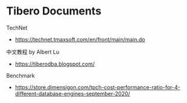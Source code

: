 # Tibero Documents

TechNet
* https://technet.tmaxsoft.com/en/front/main/main.do

中文教程 by Albert Lu
* https://tiberodba.blogspot.com/  
  
Benchmark  
* https://store.dimensigon.com/tpch-cost-performance-ratio-for-4-different-database-engines-september-2020/   
